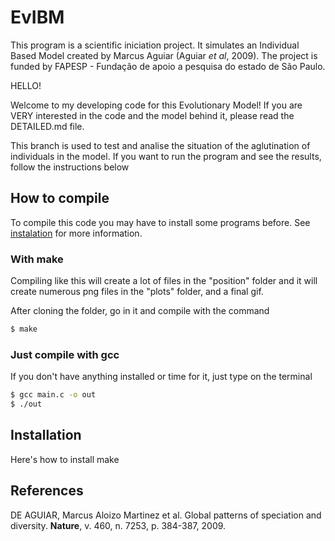 # EvIBM

This program is a scientific iniciation project. It simulates an Individual Based Model created by Marcus Aguiar (Aguiar _et al_, 2009). The project is funded by FAPESP - Fundação de apoio a pesquisa do estado de São Paulo.

HELLO!

Welcome to my developing code for this Evolutionary Model! If you are VERY interested in the code and the model behind it, please read the DETAILED.md file.

This branch is used to test and analise the situation of the aglutination of individuals in the model. If you want to run the program and see the results, follow the instructions below

## How to compile

To compile this code you may have to install some programs before. See [instalation](#install) for more information.

### With make
Compiling like this will create a lot of files in the "position" folder and it will create numerous png files in the "plots" folder, and a final gif.

After cloning the folder, go in it and compile with the command
```bash
$ make
```

### Just compile with gcc

If you don't have anything installed or time for it, just type on the terminal

```bash
$ gcc main.c -o out
$ ./out
```

## Installation <a name="install"></a>

Here's how to install make

## References

DE AGUIAR, Marcus Aloizo Martinez et al. Global patterns of speciation and diversity. **Nature**, v. 460, n. 7253, p. 384-387, 2009.
